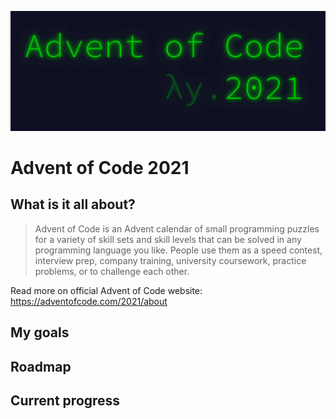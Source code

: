 <p align="center">
   <img src="https://github.com/mtsochacki/advent-of-code/blob/wip-readme/2021/extras/aoc2021.gif" />
</p>

# Advent of Code 2021
## What is it all about?

> Advent of Code is an Advent calendar of small programming puzzles for a variety of skill sets and skill levels that can be solved in any programming language you like. People use them as a speed contest, interview prep, company training, university coursework, practice problems, or to challenge each other.

Read more on official Advent of Code website: https://adventofcode.com/2021/about

## My goals
## Roadmap
## Current progress